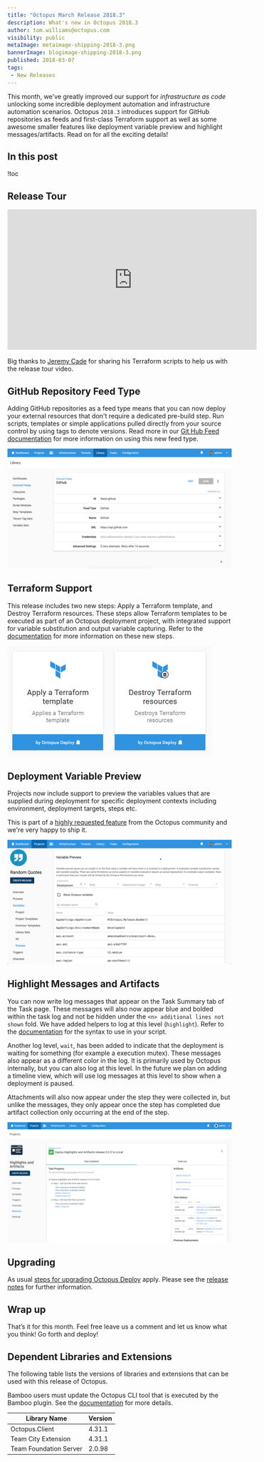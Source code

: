 ```yaml
---
title: "Octopus March Release 2018.3"
description: What's new in Octopus 2018.3
author: tom.williams@octopus.com
visibility: public
metaImage: metaimage-shipping-2018-3.png
bannerImage: blogimage-shipping-2018-3.png
published: 2018-03-07
tags:
 - New Releases
---
```


This month, we've greatly improved our support for _infrastructure as code_ unlocking some incredible deployment automation and infrastructure automation scenarios. Octopus `2018.3` introduces support for GitHub repositories as feeds and first-class Terraform support as well as some awesome smaller features like deployment variable preview and highlight messages/artifacts.  Read on for all the exciting details!

## In this post

!toc

## Release Tour

<iframe width="560" height="315" src="https://www.youtube.com/embed/D2ZclLWko18" frameborder="0" allowfullscreen></iframe>

Big thanks to [Jeremy Cade](https://github.com/JeremyCade) for sharing his Terraform scripts to help us with the release tour video.

## GitHub Repository Feed Type

Adding GitHub repositories as a feed type means that you can now deploy your external resources that don't require a dedicated pre-build step. Run scripts, templates or simple applications pulled directly from your source control by using tags to denote versions. Read more in our [Git Hub Feed documentation](https://octopus.com/docs/packaging-applications/package-repositories/github-feeds) for more information on using this new feed type.

![GitHub repository feed type](github-feed.png "width=500")

## Terraform Support

This release includes two new steps: Apply a Terraform template, and Destroy Terraform resources. These steps allow Terraform templates to be executed as part of an Octopus deployment project, with integrated support for variable substitution and output variable capturing. Refer to the [documentation](https://octopus.com/docs/deploying-applications/terraform-deployments) for more information on these new steps.

![Terraform Steps](terraform-steps.png "width=500")

## Deployment Variable Preview

Projects now include support to preview the variables values that are supplied during deployment for specific deployment contexts including environment, deployment targets, steps etc.

This is part of a [highly requested feature](https://octopusdeploy.uservoice.com/forums/170787/suggestions/6169634) from the Octopus community and we're very happy to ship it.

![Project variables preview](variable-preview.png "width=500")

## Highlight Messages and Artifacts

You can now write log messages that appear on the Task Summary tab of the Task page. These messages will also now appear blue and bolded within the task log and not be hidden under the `<n> additional lines not shown` fold. We have added helpers to log at this level (`highlight`). Refer to the [documentation](https://octopus.com/docs/deploying-applications/custom-scripts#Customscripts-Logging) for the syntax to use in your script.

Another log level, `wait`, has been added to indicate that the deployment is waiting for something (for example a execution mutex). These messages also appear as a different color in the log. It is primarily used by Octopus internally, but you can also log at this level. In the future we plan on adding a timeline view, which will use log messages at this level to show when a deployment is paused.

Attachments will also now appear under the step they were collected in, but unlike the messages, they only appear once the step has completed due artifact collection only occurring at the end of the step.

![Highlights and Artifacts](highlights-and-artifacts.png "width=500")

## Upgrading

As usual [steps for upgrading Octopus Deploy](https://octopus.com/docs/administration/upgrading) apply. Please see the [release notes](https://octopus.com/downloads/compare?to=2018.3.0) for further information.

## Wrap up

That’s it for this month. Feel free leave us a comment and let us know what you think! Go forth and deploy!

## Dependent Libraries and Extensions

The following table lists the versions of libraries and extensions that can be used with this release of Octopus.

Bamboo users must update the Octopus CLI tool that is executed by the Bamboo plugin. See the [documentation](https://octopus.com/docs/api-and-integration/bamboo) for more details.

Library Name | Version
--- | ---
Octopus.Client | 4.31.1
Team City Extension  | 4.31.1  
Team Foundation Server  | 2.0.98  

